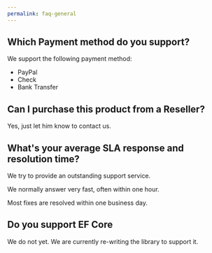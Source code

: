 ```yaml
---
permalink: faq-general
---
```


## Which Payment method do you support?
We support the following payment method:

- PayPal
- Check
- Bank Transfer

## Can I purchase this product from a Reseller?
Yes, just let him know to contact us.

## What's your average SLA response and resolution time?
We try to provide an outstanding support service.

We normally answer very fast, often within one hour.

Most fixes are resolved within one business day.

## Do you support EF Core
We do not yet. We are currently re-writing the library to support it.
